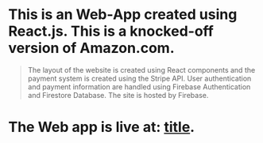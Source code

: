 # This is an Web-App created using React.js. This is a knocked-off version of Amazon.com.

> The layout of the website is created using React components and the payment system is created using the Stripe API. User authentication and payment information are handled using Firebase Authentication and Firestore Database. The site is hosted by Firebase.

# The Web app is live at: [title](https://clone-25fa5.web.app).